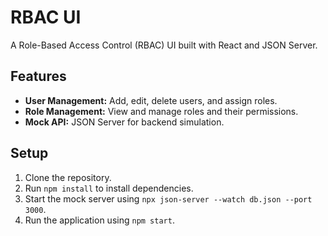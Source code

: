 
# RBAC UI

A Role-Based Access Control (RBAC) UI built with React and JSON Server.

## Features

- **User Management:** Add, edit, delete users, and assign roles.
- **Role Management:** View and manage roles and their permissions.
- **Mock API:** JSON Server for backend simulation.

## Setup

1. Clone the repository.
2. Run `npm install` to install dependencies.
3. Start the mock server using `npx json-server --watch db.json --port 3000`.
4. Run the application using `npm start`.
